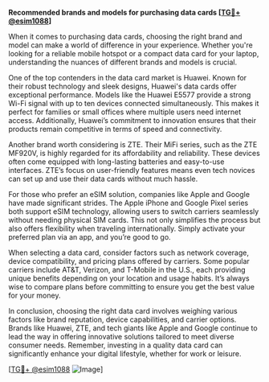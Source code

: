 **Recommended brands and models for purchasing data cards [[TG💪+ @esim1088](https://t.me/s/esim1088)]**

When it comes to purchasing data cards, choosing the right brand and model can make a world of difference in your experience. Whether you're looking for a reliable mobile hotspot or a compact data card for your laptop, understanding the nuances of different brands and models is crucial.

One of the top contenders in the data card market is Huawei. Known for their robust technology and sleek designs, Huawei's data cards offer exceptional performance. Models like the Huawei E5577 provide a strong Wi-Fi signal with up to ten devices connected simultaneously. This makes it perfect for families or small offices where multiple users need internet access. Additionally, Huawei’s commitment to innovation ensures that their products remain competitive in terms of speed and connectivity.

Another brand worth considering is ZTE. Their MiFi series, such as the ZTE MF920V, is highly regarded for its affordability and reliability. These devices often come equipped with long-lasting batteries and easy-to-use interfaces. ZTE’s focus on user-friendly features means even tech novices can set up and use their data cards without much hassle.

For those who prefer an eSIM solution, companies like Apple and Google have made significant strides. The Apple iPhone and Google Pixel series both support eSIM technology, allowing users to switch carriers seamlessly without needing physical SIM cards. This not only simplifies the process but also offers flexibility when traveling internationally. Simply activate your preferred plan via an app, and you’re good to go.

When selecting a data card, consider factors such as network coverage, device compatibility, and pricing plans offered by carriers. Some popular carriers include AT&T, Verizon, and T-Mobile in the U.S., each providing unique benefits depending on your location and usage habits. It’s always wise to compare plans before committing to ensure you get the best value for your money.

In conclusion, choosing the right data card involves weighing various factors like brand reputation, device capabilities, and carrier options. Brands like Huawei, ZTE, and tech giants like Apple and Google continue to lead the way in offering innovative solutions tailored to meet diverse consumer needs. Remember, investing in a quality data card can significantly enhance your digital lifestyle, whether for work or leisure.

[[TG💪+ @esim1088](https://t.me/s/esim1088) ![Image](https://i.postimg.cc/Y0z9fWf4/image.png)]